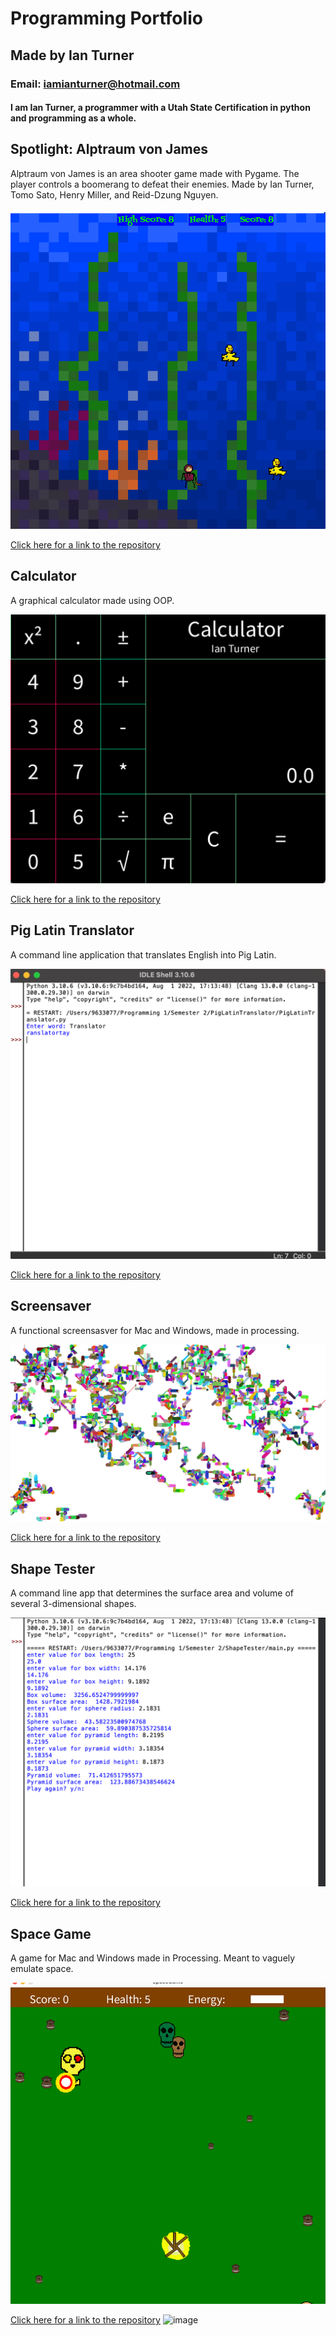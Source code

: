 # Programming Portfolio
## Made by Ian Turner
### Email: iamianturner@hotmail.com
#### I am Ian Turner, a programmer with a Utah State Certification in python and programming as a whole.

## Spotlight: Alptraum von James

Alptraum von James is an area shooter game made with Pygame. The player controls a boomerang to defeat their enemies. Made by Ian Turner, Tomo Sato, Henry Miller, and Reid-Dzung Nguyen.

![alt text][screenshot]

[screenshot]: https://github.com/Ian-Turner4/ProgrammingPortfolio/blob/gh-pages/images/AltraumVonJames.png?raw=true "AltraumVonJames"

[Click here for a link to the repository](https://github.com/TomoCroissant/Crab "Alptraum von James")



## Calculator

A graphical calculator made using OOP.

![Running Screenshot](https://github.com/Ian-Turner4/ProgrammingPortfolio/blob/gh-pages/images/calc.png?raw=true "Running Screenshot")

[Click here for a link to the repository]( https://github.com/Ian-Turner4/ProgrammingPortfolio/tree/gh-pages/src/Calculator "Calculator")



## Pig Latin Translator

A command line application that translates English into Pig Latin.

![Running Screenshot](https://github.com/Ian-Turner4/ProgrammingPortfolio/blob/gh-pages/images/PigLatinTranslator.png?raw=true "Running Screenshot")

[Click here for a link to the repository]( https://github.com/Ian-Turner4/ProgrammingPortfolio/tree/gh-pages/src/PigLatinTranslator "PigLatinTranslator")


## Screensaver

A functional screensasver for Mac and Windows, made in processing.

![Running Screenshot](https://github.com/Ian-Turner4/ProgrammingPortfolio/blob/gh-pages/images/ScreenSaver.png?raw=true "Running Screenshot")

[Click here for a link to the repository]( https://github.com/Ian-Turner4/ProgrammingPortfolio/tree/gh-pages/src/Screensaver "Screensaver")




## Shape Tester

A command line app that determines the surface area and volume of several 3-dimensional shapes.

![Running Screenshot](https://github.com/Ian-Turner4/ProgrammingPortfolio/blob/gh-pages/images/shapetester.png?raw=true "Running Screenshot")

[Click here for a link to the repository]( https://github.com/Ian-Turner4/ProgrammingPortfolio/tree/gh-pages/src/ShapeTester "ShapeTester")




## Space Game

A game for Mac and Windows made in Processing. Meant to vaguely emulate space.

![Running Screenshot](https://github.com/Ian-Turner4/ProgrammingPortfolio/blob/gh-pages/images/spacegame.png?raw=true "Running Screenshot")

[Click here for a link to the repository]( https://github.com/Ian-Turner4/ProgrammingPortfolio/tree/gh-pages/src/SpaceGame "SpaceGame")
![image](https://github.com/Ian-Turner4/ProgrammingPortfolio/assets/111790556/9a7f7e7d-9954-4d46-bcfe-26069e2625be)

